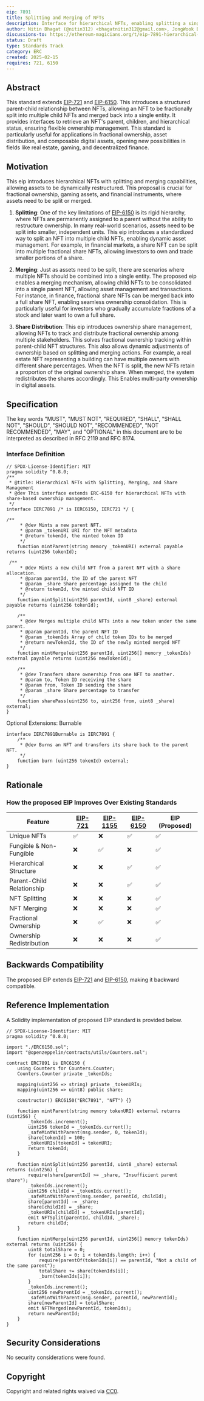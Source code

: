 ```yaml
---
eip: 7891
title: Splitting and Merging of NFTs
description: Interface for hierarchical NFTs, enabling splitting a single NFT and merging multiple NFTs
author: Nitin Bhagat (@nitin312) <bhagatnitin312@gmail.com>, JongWook Bae <bae@cwnu.ac.kr>, Su-Hyun Lee <sleepl@changwon.ac.kr>
discussions-to: https://ethereum-magicians.org/t/eip-7891-hierarchical-nfts-with-splitting-and-merging/22986
status: Draft
type: Standards Track
category: ERC
created: 2025-02-15
requires: 721, 6150
---
```


## Abstract

This standard extends [EIP-721](./eip-721.md) and [EIP-6150](./eip-6150.md). This introduces a structured parent-child relationship between NFTs, allowing an NFT to be fractionally split into multiple child NFTs and merged back into a single entity. It provides interfaces to retrieve an NFT's parent, children, and hierarchical status, ensuring flexible ownership management. This standard is particularly useful for applications in fractional ownership, asset distribution, and composable digital assets, opening new possibilities in fields like real estate, gaming, and decentralized finance.

## Motivation

This eip introduces hierarchical NFTs with splitting and merging capabilities, allowing assets to be dynamically restructured. This proposal is crucial for fractional ownership, gaming assets, and financial instruments, where assets need to be split or merged. 

1. **Splitting**: One of the key limitations of [EIP-6150](./eip-6150.md) is its rigid hierarchy, where NFTs are permanently assigned to a parent without the ability to restructure ownership. In many real-world scenarios, assets need to be split into smaller, independent units. This eip introduces a standardized way to split an NFT into multiple child NFTs, enabling dynamic asset management. For example, in financial markets, a share NFT can be split into multiple fractional share NFTs, allowing investors to own and trade smaller portions of a share.

2. **Merging**: Just as assets need to be split, there are scenarios where multiple NFTs should be combined into a single entity. The proposed eip enables a merging mechanism, allowing child NFTs to be consolidated into a single parent NFT, allowing asset management and transactions. For instance, in finance, fractional share NFTs can be merged back into a full share NFT, enabling seamless ownership consolidation. This is particularly useful for investors who gradually accumulate fractions of a stock and later want to own a full share.

3. **Share Distribution**: This eip introduces ownership share management, allowing NFTs to track and distribute fractional ownership among multiple stakeholders. This solves fractional ownership tracking within parent-child NFT structures. This also allows dynamic adjustments of ownership based on splitting and merging actions. For example, a real estate NFT representing a building can have multiple owners with different share percentages. When the NFT is split, the new NFTs retain a proportion of the original ownership share. When merged, the system redistributes the shares accordingly. This Enables multi-party ownership in digital assets.

## Specification

The key words "MUST", "MUST NOT", "REQUIRED", "SHALL", "SHALL NOT", "SHOULD", "SHOULD NOT", "RECOMMENDED", "NOT RECOMMENDED", "MAY", and "OPTIONAL" in this document are to be interpreted as described in RFC 2119 and RFC 8174.

### Interface Definition  

```solidity
// SPDX-License-Identifier: MIT
pragma solidity ^0.8.0;
/**
 * @title: Hierarchical NFTs with Splitting, Merging, and Share Management
 * @dev This interface extends ERC-6150 for hierarchical NFTs with share-based ownership management.
 */
interface IERC7891 /* is IERC6150, IERC721 */ {

/**
     * @dev Mints a new parent NFT.
     * @param _tokenURI URI for the NFT metadata
     * @return tokenId, the minted token ID
     */
    function mintParent(string memory _tokenURI) external payable returns (uint256 tokenId);

 /**
     * @dev Mints a new child NFT from a parent NFT with a share allocation.
     * @param parentId, the ID of the parent NFT
     * @param _share Share percentage assigned to the child
     * @return tokenId, the minted child NFT ID
     */     
    function mintSplit(uint256 parentId, uint8 _share) external payable returns (uint256 tokenId);

    /**
     * @dev Merges multiple child NFTs into a new token under the same parent.
     * @param parentId, the parent NFT ID
     * @param _tokenIds Array of child token IDs to be merged
     * @return newTokenId, the ID of the newly minted merged NFT
     */
    function mintMerge(uint256 parentId, uint256[] memory _tokenIds) external payable returns (uint256 newTokenId);

    /**
     * @dev Transfers share ownership from one NFT to another.
     * @param to, Token ID receiving the share
     * @param from, Token ID sending the share
     * @param _share Share percentage to transfer
     */
    function sharePass(uint256 to, uint256 from, uint8 _share) external;
}
```

Optional Extensions: Burnable

```solidity
interface IERC7891Burnable is IERC7891 {
    /**
     * @dev Burns an NFT and transfers its share back to the parent NFT.
     */
    function burn (uint256 tokenId) external;
}
```

## Rationale

### How the proposed EIP Improves Over Existing Standards

| Feature                  | [EIP-721](./eip-721.md) | [EIP-1155](./eip-1155.md) | [EIP-6150](./eip-6150.md) | EIP (Proposed) |
|--------------------------|---------|---------|---------|------------------|
| Unique NFTs              | ✅      | ❌       | ✅       | ✅                |
| Fungible & Non-Fungible  | ❌       | ✅       | ❌       | ✅                |
| Hierarchical Structure   | ❌       | ❌       | ✅       | ✅                |
| Parent-Child Relationship | ❌       | ❌       | ✅       | ✅                |
| NFT Splitting           | ❌       | ❌       | ❌       | ✅                |
| NFT Merging             | ❌       | ❌       | ❌       | ✅                |
| Fractional Ownership    | ❌       | ✅       | ❌       | ✅                |
| Ownership Redistribution | ❌       | ❌       | ❌       | ✅                |


## Backwards Compatibility

The proposed EIP extends [EIP-721](./eip-721.md) and [EIP-6150](./eip-6150.md), making it backward compatible.

## Reference Implementation

A Solidity implementation of proposed EIP standard is provided below.

```solidity
// SPDX-License-Identifier: MIT
pragma solidity ^0.8.0;

import "./ERC6150.sol";
import "@openzeppelin/contracts/utils/Counters.sol";

contract ERC7891 is ERC6150 {
    using Counters for Counters.Counter;
    Counters.Counter private _tokenIds;

    mapping(uint256 => string) private _tokenURIs;
    mapping(uint256 => uint8) public share;
    
    constructor() ERC6150("ERC7891", "NFT") {}

    function mintParent(string memory tokenURI) external returns (uint256) {
        _tokenIds.increment();
        uint256 tokenId = _tokenIds.current();
        _safeMintWithParent(msg.sender, 0, tokenId);
        share[tokenId] = 100;
        _tokenURIs[tokenId] = tokenURI;
        return tokenId;
    }

    function mintSplit(uint256 parentId, uint8 _share) external returns (uint256) {
        require(share[parentId] >= _share, "Insufficient parent share");
        _tokenIds.increment();
        uint256 childId = _tokenIds.current();
        _safeMintWithParent(msg.sender, parentId, childId);
        share[parentId] -= _share;
        share[childId] = _share;
        _tokenURIs[childId] = _tokenURIs[parentId];
        emit NFTSplit(parentId, childId, _share);
        return childId;
    }

    function mintMerge(uint256 parentId, uint256[] memory tokenIds) external returns (uint256) {
        uint8 totalShare = 0;
        for (uint256 i = 0; i < tokenIds.length; i++) {
            require(parentOf(tokenIds[i]) == parentId, "Not a child of the same parent");
            totalShare += share[tokenIds[i]];
            _burn(tokenIds[i]);
        }
        _tokenIds.increment();
        uint256 newParentId = _tokenIds.current();
        _safeMintWithParent(msg.sender, parentId, newParentId);
        share[newParentId] = totalShare;
        emit NFTMerged(newParentId, tokenIds);
        return newParentId;
    }
}
```

## Security Considerations

No security considerations were found.

## Copyright

Copyright and related rights waived via [CC0](../LICENSE.md).

